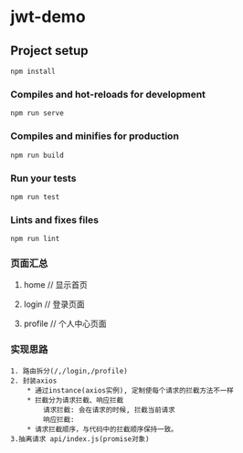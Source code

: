 # jwt-demo

## Project setup
```
npm install
```

### Compiles and hot-reloads for development
```
npm run serve
```

### Compiles and minifies for production
```
npm run build
```

### Run your tests
```
npm run test
```

### Lints and fixes files
```
npm run lint
```

### 页面汇总

1. home // 显示首页

2. login // 登录页面

3. profile // 个人中心页面

### 实现思路

```
1. 路由拆分(/,/login,/profile)
2. 封装axios
    * 通过instance(axios实例), 定制使每个请求的拦截方法不一样
    * 拦截分为请求拦截、响应拦截
        请求拦截: 会在请求的时候, 拦截当前请求
        响应拦截: 
    * 请求拦截顺序，与代码中的拦截顺序保持一致。
3.抽离请求 api/index.js(promise对象)

```

